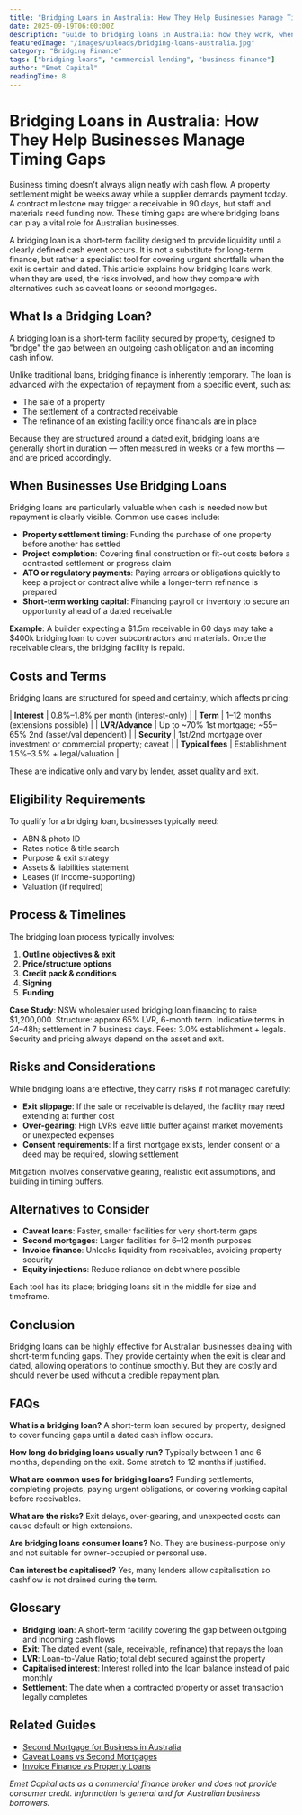 ```yaml
---
title: "Bridging Loans in Australia: How They Help Businesses Manage Timing Gaps"
date: 2025-09-19T06:00:00Z
description: "Guide to bridging loans in Australia: how they work, when to use them, costs, risks, and alternatives. General info only; not advice."
featuredImage: "/images/uploads/bridging-loans-australia.jpg"
category: "Bridging Finance"
tags: ["bridging loans", "commercial lending", "business finance"]
author: "Emet Capital"
readingTime: 8
---
```


# Bridging Loans in Australia: How They Help Businesses Manage Timing Gaps

Business timing doesn't always align neatly with cash flow. A property settlement might be weeks away while a supplier demands payment today. A contract milestone may trigger a receivable in 90 days, but staff and materials need funding now. These timing gaps are where bridging loans can play a vital role for Australian businesses.

A bridging loan is a short-term facility designed to provide liquidity until a clearly defined cash event occurs. It is not a substitute for long-term finance, but rather a specialist tool for covering urgent shortfalls when the exit is certain and dated. This article explains how bridging loans work, when they are used, the risks involved, and how they compare with alternatives such as caveat loans or second mortgages.

## What Is a Bridging Loan?

A bridging loan is a short-term facility secured by property, designed to "bridge" the gap between an outgoing cash obligation and an incoming cash inflow.

Unlike traditional loans, bridging finance is inherently temporary. The loan is advanced with the expectation of repayment from a specific event, such as:

- The sale of a property
- The settlement of a contracted receivable
- The refinance of an existing facility once financials are in place

Because they are structured around a dated exit, bridging loans are generally short in duration — often measured in weeks or a few months — and are priced accordingly.

## When Businesses Use Bridging Loans

Bridging loans are particularly valuable when cash is needed now but repayment is clearly visible. Common use cases include:

- **Property settlement timing**: Funding the purchase of one property before another has settled
- **Project completion**: Covering final construction or fit-out costs before a contracted settlement or progress claim
- **ATO or regulatory payments**: Paying arrears or obligations quickly to keep a project or contract alive while a longer-term refinance is prepared
- **Short-term working capital**: Financing payroll or inventory to secure an opportunity ahead of a dated receivable

**Example**: A builder expecting a $1.5m receivable in 60 days may take a $400k bridging loan to cover subcontractors and materials. Once the receivable clears, the bridging facility is repaid.

## Costs and Terms

Bridging loans are structured for speed and certainty, which affects pricing:

| **Interest** | 0.8%–1.8% per month (interest-only) |
| **Term** | 1–12 months (extensions possible) |
| **LVR/Advance** | Up to ~70% 1st mortgage; ~55–65% 2nd (asset/val dependent) |
| **Security** | 1st/2nd mortgage over investment or commercial property; caveat |
| **Typical fees** | Establishment 1.5%–3.5% + legal/valuation |

These are indicative only and vary by lender, asset quality and exit.

## Eligibility Requirements

To qualify for a bridging loan, businesses typically need:

- ABN & photo ID
- Rates notice & title search
- Purpose & exit strategy
- Assets & liabilities statement
- Leases (if income-supporting)
- Valuation (if required)

## Process & Timelines

The bridging loan process typically involves:

1. **Outline objectives & exit**
2. **Price/structure options**
3. **Credit pack & conditions**
4. **Signing**
5. **Funding**

**Case Study**: NSW wholesaler used bridging loan financing to raise $1,200,000. Structure: approx 65% LVR, 6-month term. Indicative terms in 24–48h; settlement in 7 business days. Fees: 3.0% establishment + legals. Security and pricing always depend on the asset and exit.

## Risks and Considerations

While bridging loans are effective, they carry risks if not managed carefully:

- **Exit slippage**: If the sale or receivable is delayed, the facility may need extending at further cost
- **Over-gearing**: High LVRs leave little buffer against market movements or unexpected expenses
- **Consent requirements**: If a first mortgage exists, lender consent or a deed may be required, slowing settlement

Mitigation involves conservative gearing, realistic exit assumptions, and building in timing buffers.

## Alternatives to Consider

- **Caveat loans**: Faster, smaller facilities for very short-term gaps
- **Second mortgages**: Larger facilities for 6–12 month purposes
- **Invoice finance**: Unlocks liquidity from receivables, avoiding property security
- **Equity injections**: Reduce reliance on debt where possible

Each tool has its place; bridging loans sit in the middle for size and timeframe.

## Conclusion

Bridging loans can be highly effective for Australian businesses dealing with short-term funding gaps. They provide certainty when the exit is clear and dated, allowing operations to continue smoothly. But they are costly and should never be used without a credible repayment plan.

## FAQs

**What is a bridging loan?**
A short-term loan secured by property, designed to cover funding gaps until a dated cash inflow occurs.

**How long do bridging loans usually run?**
Typically between 1 and 6 months, depending on the exit. Some stretch to 12 months if justified.

**What are common uses for bridging loans?**
Funding settlements, completing projects, paying urgent obligations, or covering working capital before receivables.

**What are the risks?**
Exit delays, over-gearing, and unexpected costs can cause default or high extensions.

**Are bridging loans consumer loans?**
No. They are business-purpose only and not suitable for owner-occupied or personal use.

**Can interest be capitalised?**
Yes, many lenders allow capitalisation so cashflow is not drained during the term.

## Glossary

- **Bridging loan**: A short-term facility covering the gap between outgoing and incoming cash flows
- **Exit**: The dated event (sale, receivable, refinance) that repays the loan
- **LVR**: Loan-to-Value Ratio; total debt secured against the property
- **Capitalised interest**: Interest rolled into the loan balance instead of paid monthly
- **Settlement**: The date when a contracted property or asset transaction legally completes

## Related Guides

- [Second Mortgage for Business in Australia](/resources/guides/second-mortgage-for-business-australia)
- [Caveat Loans vs Second Mortgages](/resources/guides/caveat-loans-vs-second-mortgages)
- [Invoice Finance vs Property Loans](/resources/guides/invoice-finance-vs-property-loans)

*Emet Capital acts as a commercial finance broker and does not provide consumer credit. Information is general and for Australian business borrowers.*